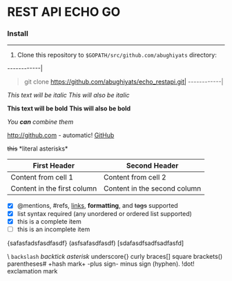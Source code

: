 # REST API ECHO GO

### Install

___
1. Clone this repository to ```$GOPATH/src/github.com/abughiyats``` directory:


------------|
> git clone https://github.com/abughiyats/echo_restapi.git|
------------|

*This text will be italic*
_This will also be italic_

**This text will be bold**
__This will also be bold__

_You **can** combine them_

http://github.com - automatic!
[GitHub](http://github.com)

~~this~~
\*literal asterisks\*

First Header | Second Header
------------ | -------------
Content from cell 1 | Content from cell 2
Content in the first column | Content in the second column

- [x] @mentions, #refs, [links](), **formatting**, and <del>tags</del> supported
- [x] list syntax required (any unordered or ordered list supported)
- [x] this is a complete item
- [ ] this is an incomplete item

{safasfadsfasdfasdf}
(asfsafasdfasdf)
[sdafasdfsadfsadfasfd]

\    `backslash`   *backtick*    _asterisk_    underscore{}   curly braces[]   square brackets()   parentheses#    +hash mark+   -plus sign-    minus sign (hyphen).     !dot!     exclamation mark
